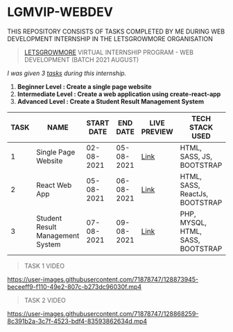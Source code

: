 # LGMVIP-WEBDEV
THIS REPOSITORY CONSISTS OF TASKS COMPLETED BY ME DURING WEB DEVELOPMENT INTERNSHIP IN THE LETSGROWMORE ORGANISATION
> [LETSGROWMORE](https://letsgrowmore.in) VIRTUAL INTERNSHIP PROGRAM - WEB DEVELOPMENT (BATCH 2021 AUGUST)

*I was given 3 [tasks](https://www.canva.com/design/DAEhLWUJEDM/qVR2Ig97ZNDlBM7nYjfaBw/view?utm_content=DAEhLWUJEDM&utm_campaign=designshare&utm_medium=link&utm_source=publishsharelink#11) during this internship.*

1. **Beginner Level : Create a single page website** 
1. **Intermediate Level : Create a web application using create-react-app**
1. **Advanced Level : Create a Student Result Management System** 

TASK | NAME | START DATE | END DATE | LIVE PREVIEW | TECH STACK USED
-----|------|--|--|--|--
1 | Single Page Website | 02-08-2021 | 05-08-2021 | [Link](https://mnk17arts.github.io/LGMVIP-WEBDEV/TASK-1/) | HTML, SASS, JS, BOOTSTRAP
2 | React Web App | 05-08-2021 | 06-08-2021 | [Link](https://mnk17arts.github.io/User-Card-Grid/) | HTML, SASS, ReactJs, BOOTSTRAP
3 | Student Result Management System| 07-08-2021 | 09-08-2021 | [Link](http://mits-student-result.herokuapp.com/) | PHP, MYSQL, HTML, SASS, BOOTSTRAP

> TASK 1 VIDEO

https://user-images.githubusercontent.com/71878747/128873945-beceeff9-f110-49e2-807c-b273dc96030f.mp4

> TASK 2 VIDEO

https://user-images.githubusercontent.com/71878747/128868259-8c391b2a-3c7f-4523-bdf4-83593862634d.mp4


